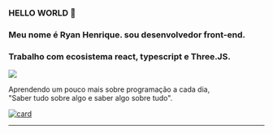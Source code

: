 
### HELLO WORLD 👋
### Meu nome é Ryan Henrique. sou desenvolvedor front-end.
### Trabalho com ecosistema react, typescript e Three.JS. 

<img src="https://img.shields.io/static/v1?label=Overview&message=RYAN&color=f8efd4&style=for-the-badge&logo=GitHub">

<p>Aprendendo um pouco mais sobre programação a cada dia, 
<br/>"Saber tudo sobre algo e saber algo sobre tudo".</p>

[![card](https://github-readme-stats.vercel.app/api?username=ryanzitto&theme=dark&show_icons=true)](https://github.com/anuraghazra/github-readme-stats)
<hr>
